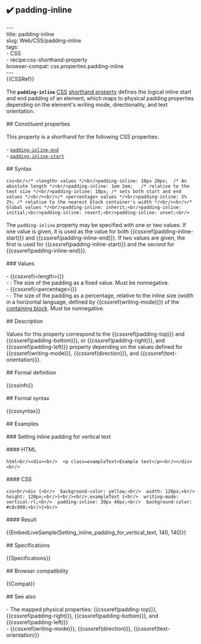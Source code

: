 ## ✔️ padding-inline 
 ---<br/>title: padding-inline<br/>slug: Web/CSS/padding-inline<br/>tags:<br/>  - CSS<br/>  - recipe:css-shorthand-property<br/>browser-compat: css.properties.padding-inline<br/>---<br/>{{CSSRef}}<br/><br/>The **`padding-inline`** [CSS](/en-US/docs/Web/CSS) [shorthand property](/en-US/docs/Web/CSS/Shorthand_properties) defines the logical inline start and end padding of an element, which maps to physical padding properties depending on the element's writing mode, directionality, and text orientation.<br/><br/>## Constituent properties<br/><br/>This property is a shorthand for the following CSS properties:<br/><br/>- [`padding-inline-end`](/en-US/docs/Web/CSS/padding-inline-end)<br/>- [`padding-inline-start`](/en-US/docs/Web/CSS/padding-inline-start)<br/><br/>## Syntax<br/><br/>```css<br/>/* <length> values */<br/>padding-inline: 10px 20px;  /* An absolute length */<br/>padding-inline: 1em 2em;   /* relative to the text size */<br/>padding-inline: 10px; /* sets both start and end values */<br/><br/>/* <percentage> values */<br/>padding-inline: 5% 2%; /* relative to the nearest block container's width */<br/><br/>/* Global values */<br/>padding-inline: inherit;<br/>padding-inline: initial;<br/>padding-inline: revert;<br/>padding-inline: unset;<br/>```<br/><br/>The `padding-inline` property may be specified with one or two values. If one value is given, it is used as the value for both {{cssxref(padding-inline-start)}} and {{cssxref(padding-inline-end)}}. If two values are given, the first is used for {{cssxref(padding-inline-start)}} and the second for {{cssxref(padding-inline-end)}}.<br/><br/>### Values<br/><br/>- {{cssxref(&lt;length&gt;)}}<br/>  - : The size of the padding as a fixed value. Must be nonnegative.<br/>- {{cssxref(&lt;percentage&gt;)}}<br/>  - : The size of the padding as a percentage, relative to the inline size (_width_ in a horizontal language, defined by {{cssxref(writing-mode)}}) of the [containing block](/en-US/docs/Web/CSS/Containing_block). Must be nonnegative.<br/><br/>## Description<br/><br/>Values for this property correspond to the {{cssxref(padding-top)}} and {{cssxref(padding-bottom)}}, or {{cssxref(padding-right)}}, and {{cssxref(padding-left)}} property depending on the values defined for {{cssxref(writing-mode)}}, {{cssxref(direction)}}, and {{cssxref(text-orientation)}}.<br/><br/>## Formal definition<br/><br/>{{cssinfo}}<br/><br/>## Formal syntax<br/><br/>{{csssyntax}}<br/><br/>## Examples<br/><br/>### Setting inline padding for vertical text<br/><br/>#### HTML<br/><br/>```html<br/><div><br/>  <p class=exampleText>Example text</p><br/></div><br/>```<br/><br/>#### CSS<br/><br/>```css<br/>div {<br/>  background-color: yellow;<br/>  width: 120px;<br/>  height: 120px;<br/>}<br/><br/>.exampleText {<br/>  writing-mode: vertical-rl;<br/>  padding-inline: 20px 40px;<br/>  background-color: #c8c800;<br/>}<br/>```<br/><br/>#### Result<br/><br/>{{EmbedLiveSample(Setting_inline_padding_for_vertical_text, 140, 140)}}<br/><br/>## Specifications<br/><br/>{{Specifications}}<br/><br/>## Browser compatibility<br/><br/>{{Compat}}<br/><br/>## See also<br/><br/>- The mapped physical properties: {{cssxref(padding-top)}}, {{cssxref(padding-right)}}, {{cssxref(padding-bottom)}}, and {{cssxref(padding-left)}}<br/>- {{cssxref(writing-mode)}}, {{cssxref(direction)}}, {{cssxref(text-orientation)}}<br/>